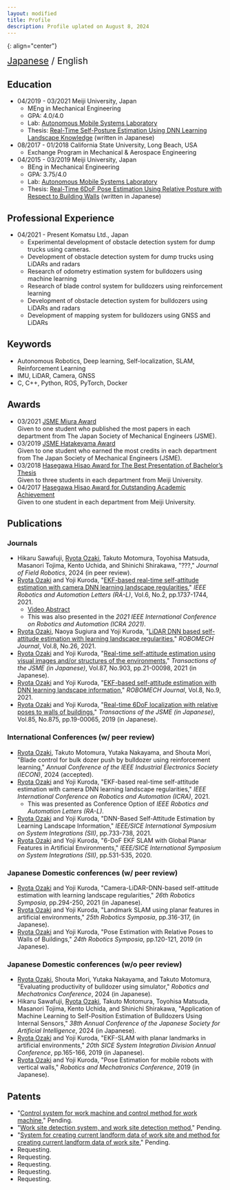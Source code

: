 ```yaml
---
layout: modified
title: Profile
description: Profile uplated on August 8, 2024
---
```


{: align="center"}
<div style="font-size: 1.5em">
<a href="https://ozakiryota.github.io/about_me/">Japanese</a> / English
</div>

## Education
- 04/2019 - 03/2021   Meiji University, Japan
  - MEng in Mechanical Engineering
  - GPA: 4.0/4.0
  - Lab: [Autonomous Mobile Systems Laboratory](https://amslab.tech/)
  - Thesis: [Real-Time Self-Posture Estimation Using DNN Learning Landscape Knowledge](https://ozakiryota.github.io/about_me/papers/master_thesis.pdf) (written in Japanese)
- 08/2017 - 01/2018   California State University, Long Beach, USA
  - Exchange Program in Mechanical & Aerospace Engineering
- 04/2015 - 03/2019   Meiji University, Japan  
  - BEng in Mechanical Engineering
  - GPA: 3.75/4.0
  - Lab: [Autonomous Mobile Systems Laboratory](https://amslab.tech/)
  - Thesis: [Real-Time 6DoF Pose Estimation Using Relative Posture with Respect to Building Walls](https://ozakiryota.github.io/about_me/papers/bachelor_thesis.pdf) (written in Japanese)

## Professional Experience
- 04/2021 - Present  Komatsu Ltd., Japan
  - Experimental development of obstacle detection system for dump trucks using cameras.
  - Development of obstacle detection system for dump trucks using LiDARs and radars
  - Research of odometry estimation system for bulldozers using machine learning
  - Research of blade control system for bulldozers using reinforcement learning
  - Development of obstacle detection system for bulldozers using LiDARs and radars
  - Development of mapping system for bulldozers using GNSS and LiDARs

## Keywords
* Autonomous Robotics, Deep learning, Self-localization, SLAM, Reinforcement Learning
* IMU, LiDAR, Camera, GNSS
* C, C++, Python, ROS, PyTorch, Docker

## Awards
- 03/2021   [JSME Miura Award](https://www.jsme.or.jp/event_project/award/miura-award/)  
Given to one student who published the most papers in each department from The Japan Society of Mechanical Engineers (JSME).
- 03/2019   [JSME Hatakeyama Award](https://www.jsme.or.jp/archive/award/shou4-18.pdf)  
Given to one student who earned the most credits in each department from The Japan Society of Mechanical Engineers (JSME).
- 03/2018   [Hasegawa Hisao Award for The Best Presentation of Bachelor’s Thesis](http://www.isc.meiji.ac.jp/~mech/HasegawaHisaoAward/index.html)  
Given to three students in each department from Meiji University.
- 04/2017   [Hasegawa Hisao Award for Outstanding Academic Achievement](http://www.isc.meiji.ac.jp/~mech/HasegawaHisaoAward/index.html)  
Given to one student in each department from Meiji University.

## Publications
### Journals
- Hikaru Sawafuji, <u>Ryota Ozaki</u>, Takuto Motomura, Toyohisa Matsuda, Masanori Tojima, Kento Uchida, and Shinichi Shirakawa, "???," *Journal of Field Robotics*, 2024 (in peer review).
- <u>Ryota Ozaki</u> and Yoji Kuroda, "[EKF-based real-time self-attitude estimation with camera DNN learning landscape regularities](https://ieeexplore.ieee.org/document/9359333)," *IEEE Robotics and Automation Letters (RA-L)*, Vol.6, No.2, pp.1737-1744, 2021.
  - [Video Abstract](https://photos.app.goo.gl/Sykqoau5MabDpg1i6)
  - This was also presented in the *2021 IEEE International Conference on Robotics and Automation (ICRA 2021)*.
- <u>Ryota Ozaki</u>, Naoya Sugiura and Yoji Kuroda, "[LiDAR DNN based self-attitude estimation with learning landscape regularities](https://robomechjournal.springeropen.com/articles/10.1186/s40648-021-00213-5)," *ROBOMECH Journal*, Vol.8, No.26, 2021.
- <u>Ryota Ozaki</u> and Yoji Kuroda, "[Real-time self-attitude estimation using visual images and/or structures of the environments](https://www.jstage.jst.go.jp/article/transjsme/87/903/87_21-00098/_article/-char/en)," *Transactions of the JSME (in Japanese)*, Vol.87, No.903, pp.21-00098, 2021 (in Japanese).
- <u>Ryota Ozaki</u> and Yoji Kuroda, "[EKF-based self-attitude estimation with DNN learning landscape information](https://doi.org/10.1186/s40648-021-00196-3)," *ROBOMECH Journal*, Vol.8, No.9, 2021.
- <u>Ryota Ozaki</u> and Yoji Kuroda, "[Real-time 6DoF localization with relative poses to walls of buildings](https://www.jstage.jst.go.jp/article/transjsme/85/875/85_19-00065/_article/-char/en)," *Transactions of the JSME (in Japanese)*, Vol.85, No.875, pp.19-00065, 2019 (in Japanese).

### International Conferences (w/ peer review)
- <u>Ryota Ozaki</u>, Takuto Motomura, Yutaka Nakayama, and Shouta Mori, "Blade control for bulk dozer push by bulldozer using reinforcement learning," *Annual Conference of the IEEE Industrial Electronics Society (IECON)*, 2024 (accepted).
- <u>Ryota Ozaki</u> and Yoji Kuroda, "EKF-based real-time self-attitude estimation with camera DNN learning landscape regularities," *IEEE International Conference on Robotics and Automation (ICRA)*, 2021.
  - This was presented as Conference Option of *IEEE Robotics and Automation Letters (RA-L)*.
- <u>Ryota Ozaki</u> and Yoji Kuroda, "DNN-Based Self-Attitude Estimation by Learning Landscape Information," *IEEE/SICE International Symposium on System Integrations (SII)*, pp.733-738, 2021.
- <u>Ryota Ozaki</u> and Yoji Kuroda, "6-DoF EKF SLAM with Global Planar Features in Artificial Environments," *IEEE/SICE International Symposium on System Integrations (SII)*, pp.531-535, 2020.

### Japanese Domestic conferences (w/ peer review)
- <u>Ryota Ozaki</u> and Yoji Kuroda, "Camera-LiDAR-DNN-based self-attitude estimation with learning landscape regularities," *26th Robotics Symposia*, pp.294-250, 2021 (in Japanese).
- <u>Ryota Ozaki</u> and Yoji Kuroda, "Landmark SLAM using planar features in artificial environments," *25th Robotics Symposia*, pp.316-317, (in Japanese).
- <u>Ryota Ozaki</u> and Yoji Kuroda, "Pose Estimation with Relative Poses to Walls of Buildings," *24th Robotics Symposia*, pp.120-121, 2019 (in Japanese).

### Japanese Domestic conferences (w/o peer review)
- <u>Ryota Ozaki</u>, Shouta Mori, Yutaka Nakayama, and Takuto Motomura, "Evaluating productivity of bulldozer using simulator," *Robotics and Mechatronics Conference*, 2024 (in Japanese).
- Hikaru Sawafuji, <u>Ryota Ozaki</u>, Takuto Motomura, Toyohisa Matsuda, Masanori Tojima, Kento Uchida, and Shinichi Shirakawa, "Application of Machine Learning to Self-Position Estimation of Bulldozers Using Internal Sensors," *38th Annual Conference of the Japanese Society for Artificial Intelligence*, 2024 (in Japanese).
- <u>Ryota Ozaki</u> and Yoji Kuroda, "EKF-SLAM with planar landmarks in artificial environments," *20th SICE System Integration Division Annual Conference*, pp.165-166, 2019 (in Japanese).
- <u>Ryota Ozaki</u> and Yoji Kuroda, "Pose Estimation for mobile robots with vertical walls," *Robotics and Mechatronics Conference*, 2019 (in Japanese).

## Patents
- "[Control system for work machine and control method for work machine](https://patents.google.com/patent/WO2024070520A1/en)," Pending.
- "[Work site detection system, and work site detection method](https://patents.google.com/patent/WO2024070558A1/en)," Pending.
- "[System for creating current landform data of work site and method for creating current landform data of work site](https://patents.google.com/patent/WO2024101391A1/en)," Pending.
- Requesting.
- Requesting.
- Requesting.
- Requesting.
- Requesting.